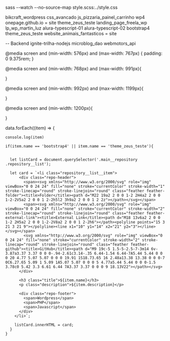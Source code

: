 sass --watch --no-source-map style.scss:../style.css



bikcraft_wordpress
css_avancado
js_pizzaria_painel_carrinho
wp4
onepage.github.io = site
theme_zeus_teste
landing_page_freela_wp
lp_wp_martin_luz
alura-typescript-01
alura-typescript-02
bootstrap4
theme_zeus_teste
website_animais_fantasticos = site

-- Backend
ignite-trilha-nodejs
microblog_dao
webmotors_api


  @media screen and (min-width: 576px) and (max-width: 767px) {
    padding: 0 9.375rem;
  }

  @media screen and (min-width: 768px) and (max-width: 991px){

  }

  @media screen and (min-width: 992px) and (max-width: 1199px){

  }

  @media screen and (min-width: 1200px){

  }


data.forEach((item) => {
    
    console.log(item)
      
    if(item.name == 'bootstrap4' || item.name == 'theme_zeus_teste'){  
      
      
      let listCard = document.querySelector('.main__repository .repository__list');

      let card = `<li class="repository__list__item">
          <div class="repo-header">
            <span><svg xmlns="http://www.w3.org/2000/svg" role="img" viewBox="0 0 24 24" fill="none" stroke="currentColor" stroke-width="1" stroke-linecap="round" stroke-linejoin="round" class="feather feather-folder"><title>Folder</title><path d="M22 19a2 2 0 0 1-2 2H4a2 2 0 0 1-2-2V5a2 2 0 0 1 2-2h5l2 3h9a2 2 0 0 1 2 2z"></path></svg></span>
            <span><svg xmlns="http://www.w3.org/2000/svg" role="img" viewBox="0 0 24 24" fill="none" stroke="currentColor" stroke-width="2" stroke-linecap="round" stroke-linejoin="round" class="feather feather-external-link"><title>External Link</title><path d="M18 13v6a2 2 0 0 1-2 2H5a2 2 0 0 1-2-2V8a2 2 0 0 1 2-2h6"></path><polyline points="15 3 21 3 21 9"></polyline><line x1="10" y1="14" x2="21" y2="3"></line></svg></span>
            <svg xmlns="http://www.w3.org/2000/svg" role="img" viewBox="0 0 24 24" fill="none" stroke="currentColor" stroke-width="2" stroke-linecap="round" stroke-linejoin="round" class="feather feather-github"><title>GitHub</title><path d="M9 19c-5 1.5-5-2.5-7-3m14 6v-3.87a3.37 3.37 0 0 0-.94-2.61c3.14-.35 6.44-1.54 6.44-7A5.44 5.44 0 0 0 20 4.77 5.07 5.07 0 0 0 19.91 1S18.73.65 16 2.48a13.38 13.38 0 0 0-7 0C6.27.65 5.09 1 5.09 1A5.07 5.07 0 0 0 5 4.77a5.44 5.44 0 0 0-1.5 3.78c0 5.42 3.3 6.61 6.44 7A3.37 3.37 0 0 0 9 18.13V22"></path></svg>
          </div>

          <h3 class="title">${item.name}</h3>
          <p class="description">${item.description}</p>

          <div class="repo-footer">
            <span>Wordpress</span>
            <span>PHP</span>
            <span>Javascript</span>
          </div>
        </li>`;

        listCard.innerHTML = card;
      }
    }